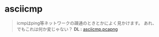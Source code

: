 # asciicmp
> icmpはping等ネットワークの疎通のときとかによく見かけます。 あれ、でもこれは何か変じゃない？
**DL :** [asciicmp.pcapng](./asciicmp.pcapng)<br>

